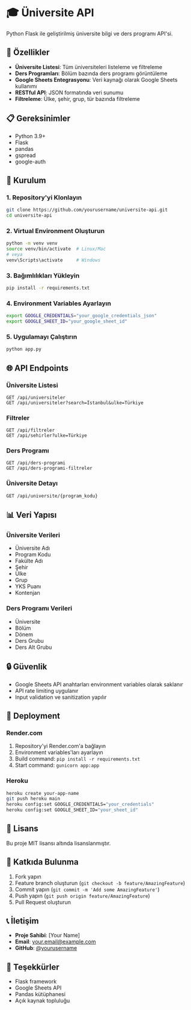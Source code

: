 # 🎓 Üniversite API

Python Flask ile geliştirilmiş üniversite bilgi ve ders programı API'si.

## 🚀 Özellikler

- **Üniversite Listesi**: Tüm üniversiteleri listeleme ve filtreleme
- **Ders Programları**: Bölüm bazında ders programı görüntüleme
- **Google Sheets Entegrasyonu**: Veri kaynağı olarak Google Sheets kullanımı
- **RESTful API**: JSON formatında veri sunumu
- **Filtreleme**: Ülke, şehir, grup, tür bazında filtreleme

## 📋 Gereksinimler

- Python 3.9+
- Flask
- pandas
- gspread
- google-auth

## 🔧 Kurulum

### 1. Repository'yi Klonlayın
```bash
git clone https://github.com/yourusername/universite-api.git
cd universite-api
```

### 2. Virtual Environment Oluşturun
```bash
python -m venv venv
source venv/bin/activate  # Linux/Mac
# veya
venv\Scripts\activate     # Windows
```

### 3. Bağımlılıkları Yükleyin
```bash
pip install -r requirements.txt
```

### 4. Environment Variables Ayarlayın
```bash
export GOOGLE_CREDENTIALS="your_google_credentials_json"
export GOOGLE_SHEET_ID="your_google_sheet_id"
```

### 5. Uygulamayı Çalıştırın
```bash
python app.py
```

## 🌐 API Endpoints

### Üniversite Listesi
```
GET /api/universiteler
GET /api/universiteler?search=İstanbul&ulke=Türkiye
```

### Filtreler
```
GET /api/filtreler
GET /api/sehirler?ulke=Türkiye
```

### Ders Programı
```
GET /api/ders-programi
GET /api/ders-programi-filtreler
```

### Üniversite Detayı
```
GET /api/universite/{program_kodu}
```

## 📊 Veri Yapısı

### Üniversite Verileri
- Üniversite Adı
- Program Kodu
- Fakülte Adı
- Şehir
- Ülke
- Grup
- YKS Puanı
- Kontenjan

### Ders Programı Verileri
- Üniversite
- Bölüm
- Dönem
- Ders Grubu
- Ders Alt Grubu

## 🔒 Güvenlik

- Google Sheets API anahtarları environment variables olarak saklanır
- API rate limiting uygulanır
- Input validation ve sanitization yapılır

## 🚀 Deployment

### Render.com
1. Repository'yi Render.com'a bağlayın
2. Environment variables'ları ayarlayın
3. Build command: `pip install -r requirements.txt`
4. Start command: `gunicorn app:app`

### Heroku
```bash
heroku create your-app-name
git push heroku main
heroku config:set GOOGLE_CREDENTIALS="your_credentials"
heroku config:set GOOGLE_SHEET_ID="your_sheet_id"
```

## 📝 Lisans

Bu proje MIT lisansı altında lisanslanmıştır.

## 🤝 Katkıda Bulunma

1. Fork yapın
2. Feature branch oluşturun (`git checkout -b feature/AmazingFeature`)
3. Commit yapın (`git commit -m 'Add some AmazingFeature'`)
4. Push yapın (`git push origin feature/AmazingFeature`)
5. Pull Request oluşturun

## 📞 İletişim

- **Proje Sahibi**: [Your Name]
- **Email**: your.email@example.com
- **GitHub**: [@yourusername](https://github.com/yourusername)

## 🙏 Teşekkürler

- Flask framework
- Google Sheets API
- Pandas kütüphanesi
- Açık kaynak topluluğu 